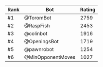 Rank|Bot|Rating
---|---|---
#1|@ToromBot|2759
#2|@RaspFish|2453
#3|@colinbot|1916
#4|@OpeningsBot|1719
#5|@pawnrobot|1254
#6|@MinOpponentMoves|1027
